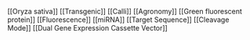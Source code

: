 [[Oryza sativa]]
[[Transgenic]]
[[Calli]]
[[Agronomy]]
[[Green fluorescent protein]]
[[Fluorescence]]
[[miRNA]]
[[Target Sequence]]
[[Cleavage Mode]]
[[Dual Gene Expression Cassette Vector]]
